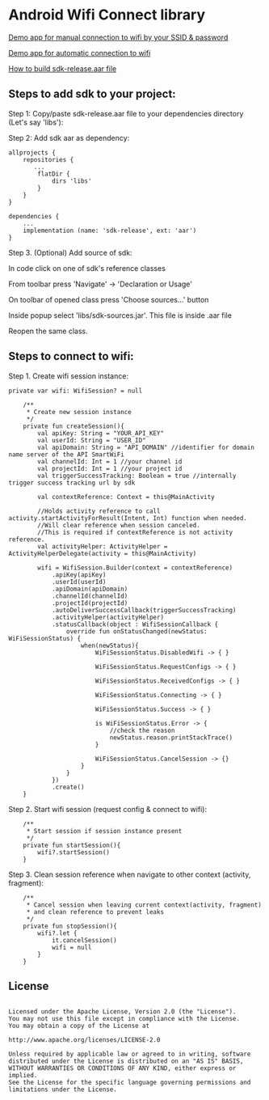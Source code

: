 # Android Wifi Connect library

[Demo app for manual connection to wifi by your SSID & password](https://github.com/obolsh/wifi-connect/tree/main/app)

[Demo app for automatic connection to wifi](https://github.com/obolsh/wifi-connect/tree/main/demo)

[How to build sdk-release.aar file](https://github.com/obolsh/wifi-connect/tree/main/sdk)


## Steps to add sdk to your project:

Step 1: Copy/paste sdk-release.aar file to your dependencies directory (Let's say 'libs'):

Step 2: Add sdk aar as dependency:

```
allprojects {
    repositories {
       ...
        flatDir {
            dirs 'libs'
        }
    }
}
```

```
dependencies {
    ...
    implementation (name: 'sdk-release', ext: 'aar')
}
```

Step 3. (Optional) Add source of sdk:

In code click on one of sdk's reference classes

From toolbar press 'Navigate' -> 'Declaration or Usage'

On toolbar of opened class press 'Choose sources...' button

Inside popup select 'libs/sdk-sources.jar'. This file is inside .aar file

Reopen the same class.


## Steps to connect to wifi:

Step 1. Create wifi session instance:

```
private var wifi: WifiSession? = null

    /**
     * Create new session instance
     */
    private fun createSession(){
        val apiKey: String = "YOUR_API_KEY"
        val userId: String = "USER_ID"
        val apiDomain: String = "API_DOMAIN" //identifier for domain name server of the API SmartWiFi
        val channelId: Int = 1 //your channel id
        val projectId: Int = 1 //your project id
        val triggerSuccessTracking: Boolean = true //internally trigger success tracking url by sdk

        val contextReference: Context = this@MainActivity

        //Holds activity reference to call activity.startActivityForResult(Intent, Int) function when needed.
        //Will clear reference when session canceled.
        //This is required if contextReference is not activity reference.
        val activityHelper: ActivityHelper = ActivityHelperDelegate(activity = this@MainActivity)

        wifi = WifiSession.Builder(context = contextReference)
            .apiKey(apiKey)
            .userId(userId)
            .apiDomain(apiDomain)
            .channelId(channelId)
            .projectId(projectId)
            .autoDeliverSuccessCallback(triggerSuccessTracking)
            .activityHelper(activityHelper)
            .statusCallback(object : WifiSessionCallback {
                override fun onStatusChanged(newStatus: WiFiSessionStatus) {
                    when(newStatus){
                        WiFiSessionStatus.DisabledWifi -> { }

                        WiFiSessionStatus.RequestConfigs -> { }

                        WiFiSessionStatus.ReceivedConfigs -> { }

                        WiFiSessionStatus.Connecting -> { }

                        WiFiSessionStatus.Success -> { }

                        is WiFiSessionStatus.Error -> {
                            //check the reason
                            newStatus.reason.printStackTrace()
                        }

                        WiFiSessionStatus.CancelSession -> {}
                    }
                }
            })
            .create()
    }
```

Step 2. Start wifi session (request config & connect to wifi):

```
    /**
     * Start session if session instance present
     */
    private fun startSession(){
        wifi?.startSession()
    }
```

Step 3. Clean session reference when navigate to other context (activity, fragment):

```
    /**
     * Cancel session when leaving current context(activity, fragment)
     * and clean reference to prevent leaks
     */
    private fun stopSession(){
        wifi?.let {
            it.cancelSession()
            wifi = null
        }
    }
```


## License

```Copyright 2021 Oleksii Bolshakov

Licensed under the Apache License, Version 2.0 (the "License").
You may not use this file except in compliance with the License.
You may obtain a copy of the License at

http://www.apache.org/licenses/LICENSE-2.0

Unless required by applicable law or agreed to in writing, software
distributed under the License is distributed on an "AS IS" BASIS,
WITHOUT WARRANTIES OR CONDITIONS OF ANY KIND, either express or implied.
See the License for the specific language governing permissions and
limitations under the License.
```
